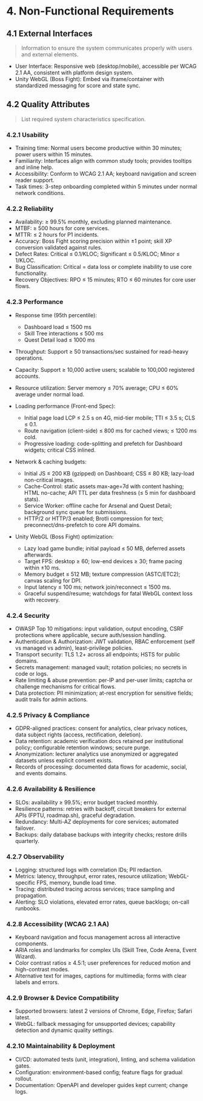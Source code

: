 # 4. Non-Functional Requirements

## 4.1 External Interfaces
> Information to ensure the system communicates properly with users and external elements.

- User Interface: Responsive web (desktop/mobile), accessible per WCAG 2.1 AA, consistent with platform design system.
- Unity WebGL (Boss Fight): Embed via iframe/container with standardized messaging for score and state sync.

## 4.2 Quality Attributes
> List required system characteristics specification.

### 4.2.1 Usability
- Training time: Normal users become productive within 30 minutes; power users within 15 minutes.
- Familiarity: Interfaces align with common study tools; provides tooltips and inline help.
- Accessibility: Conform to WCAG 2.1 AA; keyboard navigation and screen reader support.
- Task times: 3-step onboarding completed within 5 minutes under normal network conditions.

### 4.2.2 Reliability
- Availability: ≥ 99.5% monthly, excluding planned maintenance.
- MTBF: ≥ 500 hours for core services.
- MTTR: ≤ 2 hours for P1 incidents.
- Accuracy: Boss Fight scoring precision within ±1 point; skill XP conversion validated against rules.
- Defect Rates: Critical ≤ 0.1/KLOC; Significant ≤ 0.5/KLOC; Minor ≤ 1/KLOC.
- Bug Classification: Critical = data loss or complete inability to use core functionality.
- Recovery Objectives: RPO ≤ 15 minutes; RTO ≤ 60 minutes for core user flows.

### 4.2.3 Performance
- Response time (95th percentile):
  - Dashboard load ≤ 1500 ms
  - Skill Tree interactions ≤ 500 ms
  - Quest Detail load ≤ 1000 ms
- Throughput: Support ≥ 50 transactions/sec sustained for read-heavy operations.
- Capacity: Support ≥ 10,000 active users; scalable to 100,000 registered accounts.
- Resource utilization: Server memory ≤ 70% average; CPU ≤ 60% average under normal load.

- Loading performance (Front-end Spec):
  - Initial page load LCP ≤ 2.5 s on 4G, mid-tier mobile; TTI ≤ 3.5 s; CLS ≤ 0.1.
  - Route navigation (client-side) ≤ 800 ms for cached views; ≤ 1200 ms cold.
  - Progressive loading: code-splitting and prefetch for Dashboard widgets; critical CSS inlined.

- Network & caching budgets:
  - Initial JS ≤ 200 KB (gzipped) on Dashboard; CSS ≤ 80 KB; lazy-load non-critical images.
  - Cache-Control: static assets max-age=7d with content hashing; HTML no-cache; API TTL per data freshness (≤ 5 min for dashboard stats).
  - Service Worker: offline cache for Arsenal and Quest Detail; background sync queue for submissions.
  - HTTP/2 or HTTP/3 enabled; Brotli compression for text; preconnect/dns-prefetch to core API domains.
- Unity WebGL (Boss Fight) optimization:
  - Lazy load game bundle; initial payload ≤ 50 MB, deferred assets afterwards.
  - Target FPS: desktop ≥ 60; low-end devices ≥ 30; frame pacing within ±10 ms.
  - Memory budget ≤ 512 MB; texture compression (ASTC/ETC2); canvas scaling for DPI.
  - Input latency ≤ 100 ms; network join/reconnect ≤ 1500 ms.
  - Graceful suspend/resume; watchdogs for fatal WebGL context loss with recovery.

### 4.2.4 Security
- OWASP Top 10 mitigations: input validation, output encoding, CSRF protections where applicable, secure auth/session handling.
- Authentication & Authorization: JWT validation, RBAC enforcement (self vs managed vs admin), least-privilege policies.
- Transport security: TLS 1.2+ across all endpoints; HSTS for public domains.
- Secrets management: managed vault; rotation policies; no secrets in code or logs.
- Rate limiting & abuse prevention: per-IP and per-user limits; captcha or challenge mechanisms for critical flows.
- Data protection: PII minimization; at-rest encryption for sensitive fields; audit trails for admin actions.

### 4.2.5 Privacy & Compliance
- GDPR-aligned practices: consent for analytics, clear privacy notices, data subject rights (access, rectification, deletion).
- Data retention: academic verification docs retained per institutional policy; configurable retention windows; secure purge.
- Anonymization: lecturer analytics use anonymized or aggregated datasets unless explicit consent exists.
- Records of processing: documented data flows for academic, social, and events domains.

### 4.2.6 Availability & Resilience
- SLOs: availability ≥ 99.5%; error budget tracked monthly.
- Resilience patterns: retries with backoff, circuit breakers for external APIs (FPTU, roadmap.sh), graceful degradation.
- Redundancy: Multi-AZ deployments for core services; automated failover.
- Backups: daily database backups with integrity checks; restore drills quarterly.

### 4.2.7 Observability
- Logging: structured logs with correlation IDs; PII redaction.
- Metrics: latency, throughput, error rates, resource utilization; WebGL-specific FPS, memory, bundle load time.
- Tracing: distributed tracing across services; trace sampling and propagation.
- Alerting: SLO violations, elevated error rates, queue backlogs; on-call runbooks.

### 4.2.8 Accessibility (WCAG 2.1 AA)
- Keyboard navigation and focus management across all interactive components.
- ARIA roles and landmarks for complex UIs (Skill Tree, Code Arena, Event Wizard).
- Color contrast ratios ≥ 4.5:1; user preferences for reduced motion and high-contrast modes.
- Alternative text for images, captions for multimedia; forms with clear labels and errors.

### 4.2.9 Browser & Device Compatibility
- Supported browsers: latest 2 versions of Chrome, Edge, Firefox; Safari latest.
- WebGL: fallback messaging for unsupported devices; capability detection and dynamic quality settings.

### 4.2.10 Maintainability & Deployment
- CI/CD: automated tests (unit, integration), linting, and schema validation gates.
- Configuration: environment-based config; feature flags for gradual rollout.
- Documentation: OpenAPI and developer guides kept current; change logs.